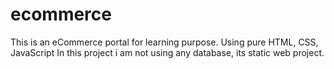 # ecommerce
This is an eCommerce portal for learning purpose. Using pure HTML, CSS, JavaScript
In this project i am not using any database, its static web project.
